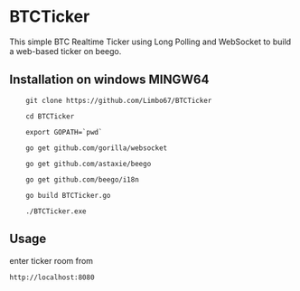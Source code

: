# BTCTicker



This simple BTC Realtime Ticker using Long Polling and WebSocket to build a web-based ticker on beego.

## Installation on windows MINGW64

```
	git clone https://github.com/Limbo67/BTCTicker
										
	cd BTCTicker
										
	export GOPATH=`pwd`
										
	go get github.com/gorilla/websocket
										
	go get github.com/astaxie/beego
										
	go get github.com/beego/i18n
										
	go build BTCTicker.go
										
	./BTCTicker.exe
```

## Usage

enter ticker room from 

```
http://localhost:8080 
```
